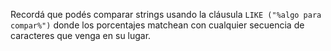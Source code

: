Recordá que podés comparar strings usando la cláusula `LIKE ("%algo para compar%")` donde los porcentajes matchean con cualquier secuencia de caracteres que venga en su lugar. 
